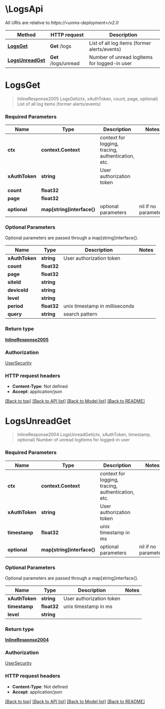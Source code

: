 # \LogsApi

All URIs are relative to *https://&lt;unms-deployment&gt;/v2.0*

Method | HTTP request | Description
------------- | ------------- | -------------
[**LogsGet**](LogsApi.md#LogsGet) | **Get** /logs | List of all log items (former alerts/events)
[**LogsUnreadGet**](LogsApi.md#LogsUnreadGet) | **Get** /logs/unread | Number of unread logItems for logged-in user


# **LogsGet**
> InlineResponse2005 LogsGet(ctx, xAuthToken, count, page, optional)
List of all log items (former alerts/events)

### Required Parameters

Name | Type | Description  | Notes
------------- | ------------- | ------------- | -------------
 **ctx** | **context.Context** | context for logging, tracing, authentication, etc.
  **xAuthToken** | **string**| User authorization token | 
  **count** | **float32**|  | 
  **page** | **float32**|  | 
 **optional** | **map[string]interface{}** | optional parameters | nil if no parameters

### Optional Parameters
Optional parameters are passed through a map[string]interface{}.

Name | Type | Description  | Notes
------------- | ------------- | ------------- | -------------
 **xAuthToken** | **string**| User authorization token | 
 **count** | **float32**|  | 
 **page** | **float32**|  | 
 **siteId** | **string**|  | 
 **deviceId** | **string**|  | 
 **level** | **string**|  | 
 **period** | **float32**| unix timestamp in milliseconds | 
 **query** | **string**| search pattern | 

### Return type

[**InlineResponse2005**](inline_response_200_5.md)

### Authorization

[UserSecurity](../README.md#UserSecurity)

### HTTP request headers

 - **Content-Type**: Not defined
 - **Accept**: application/json

[[Back to top]](#) [[Back to API list]](../README.md#documentation-for-api-endpoints) [[Back to Model list]](../README.md#documentation-for-models) [[Back to README]](../README.md)

# **LogsUnreadGet**
> InlineResponse2004 LogsUnreadGet(ctx, xAuthToken, timestamp, optional)
Number of unread logItems for logged-in user

### Required Parameters

Name | Type | Description  | Notes
------------- | ------------- | ------------- | -------------
 **ctx** | **context.Context** | context for logging, tracing, authentication, etc.
  **xAuthToken** | **string**| User authorization token | 
  **timestamp** | **float32**| unix timestamp in ms | 
 **optional** | **map[string]interface{}** | optional parameters | nil if no parameters

### Optional Parameters
Optional parameters are passed through a map[string]interface{}.

Name | Type | Description  | Notes
------------- | ------------- | ------------- | -------------
 **xAuthToken** | **string**| User authorization token | 
 **timestamp** | **float32**| unix timestamp in ms | 
 **level** | **string**|  | 

### Return type

[**InlineResponse2004**](inline_response_200_4.md)

### Authorization

[UserSecurity](../README.md#UserSecurity)

### HTTP request headers

 - **Content-Type**: Not defined
 - **Accept**: application/json

[[Back to top]](#) [[Back to API list]](../README.md#documentation-for-api-endpoints) [[Back to Model list]](../README.md#documentation-for-models) [[Back to README]](../README.md)

